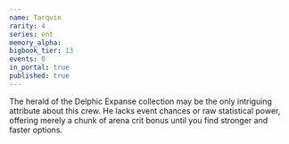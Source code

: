 ```yaml
---
name: Tarquin
rarity: 4
series: ent
memory_alpha:
bigbook_tier: 13
events: 0
in_portal: true
published: true
---
```


The herald of the Delphic Expanse collection may be the only intriguing attribute about this crew. He lacks event chances or raw statistical power, offering merely a chunk of arena crit bonus until you find stronger and faster options.
